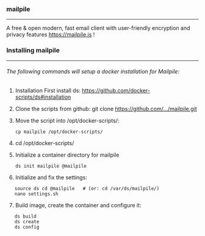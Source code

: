 ### mailpile
--------

A free & open modern, fast email client with user-friendly encryption and privacy features  https://mailpile.is !

### Installing mailpile
-----------------------

 ###### The following commands will setup a docker installation for Mailpile:

   1. Installation First install ds: https://github.com/docker-scripts/ds#installation
   
   2. Clone the scripts from github: git clone https://github.com/.../mailpile.git
   
   3. Move the script into /opt/docker-scripts/: 
     
      `cp mailpile /opt/docker-scripts/`
     
   4. cd /opt/docker-scripts/
   
   5. Initialize a container directory for mailpile
     
      `ds init mailpile @mailpile`
     
   6. Initialize and fix the settings:
  
   ```
      source ds cd @mailpile   # (or: cd /var/ds/mailpile/)
      nano settings.sh
   ```
   
   7. Build image, create the container and configure it:
   ```  
      ds build
      ds create
      ds config 
   ```
